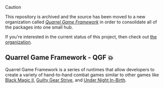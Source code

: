 > [!CAUTION]
> This repository is archived and the source has been moved to a new<br/>
organization called _[Quarrel Game Framework](https://github.com/quarrelgame-framework/client)_ in order to consolidate all of<br/>
the packages into one small hub.
>
> If you're interested in the current status of this project, then
> check out [the organization](https://github.com/quarrelgame-framework).

## **Quarrel Game Framework** - QGF 💥

Quarrel Game Framework is a series of runtimes that allow developers to
create a variety of hand-to-hand combat games similar to other games like
[Black Magic II](https://www.roblox.com/games/969669348/Game), [Guilty Gear Strive](https://www.guiltygear.com/ggst/en/), and [Under Night In-Birth](https://store.steampowered.com/app/452510/UNDER_NIGHT_INBIRTH_ExeLate/).
